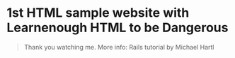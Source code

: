 # 1st HTML sample website with Learnenough HTML to be Dangerous
> Thank you watching me.
> More info: Rails tutorial by Michael Hartl
